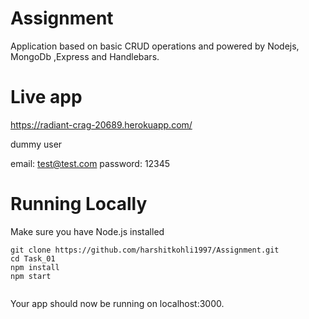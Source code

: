 # Assignment

Application based on basic CRUD operations and powered by Nodejs, MongoDb ,Express and Handlebars.

# Live app

https://radiant-crag-20689.herokuapp.com/

dummy user

email: test@test.com
password: 12345

# Running Locally

Make sure you have Node.js  installed

```
git clone https://github.com/harshitkohli1997/Assignment.git
cd Task_01
npm install
npm start


```
Your app should now be running on localhost:3000.
